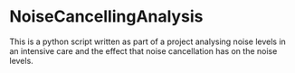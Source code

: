 # NoiseCancellingAnalysis

This is a python script written as part of a project analysing noise levels in an intensive care and the effect that noise cancellation has on the noise levels. 

